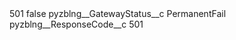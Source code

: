 <?xml version="1.0" encoding="UTF-8"?>
<CustomMetadata xmlns="http://soap.sforce.com/2006/04/metadata" xmlns:xsi="http://www.w3.org/2001/XMLSchema-instance" xmlns:xsd="http://www.w3.org/2001/XMLSchema">
    <label>501</label>
    <protected>false</protected>
    <values>
        <field>pyzblng__GatewayStatus__c</field>
        <value xsi:type="xsd:string">PermanentFail</value>
    </values>
    <values>
        <field>pyzblng__ResponseCode__c</field>
        <value xsi:type="xsd:string">501</value>
    </values>
</CustomMetadata>
